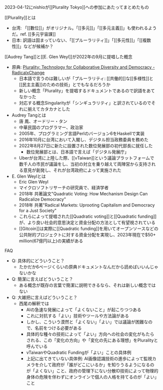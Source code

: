 
2023-04-12にnishioが[[Plurality Tokyo]]への参加にあたってまとめたもの

[[Plurality]]とは
- 台湾: 「[[數位]]」がオリジナル。「[[多元]]」「[[多元主義]]」も使われるようだ。ref. [[多元宇宙課]]
- 日本: 訳語は固まっていない、「[[プルーラリティ]]」「[[多元性]]」「[[複数性]]」などが候補か？

[[Audrey Tang]]と[[E. Glen Weyl]]が2022年の9月に提唱した概念
- 原典: [Plurality: Technology for Collaborative Diversity and Democracy - RadicalxChange](https://www.radicalxchange.org/media/blog/plurality-technology-for-collaborative-diversity-and-democracy/#english)
    - 日本語で言うのは難しいが「プルーラリティ: [[共働的]]な[[多様性]]と[[民主主義]]のための技術」とでもなるだろうか
    - 新しい概念「Plurality」を提唱するドキュメントであるので訳語をあてなかった
    - 対応する概念Singularityが「シンギュラリティ」と訳されているのでそれに揃えてカタカナとした
- Audrey Tangとは
    - 唐 鳳、オードリー・タン
    - 中華民国のプログラマー、政治家
    - 2005年、プログラミング言語Perlのバージョン6をHaskellで実装
    - 2016年10月に台湾において入閣し、デジタル担当政務委員を務めた
    - 2022年8月27日に新たに設置された数位発展部の初代部長に就任した
        - 数位発展部とは、日本語で言えば「デジタル発展庁」
    - Uberが台湾に上陸した際、[[vTaiwan]]という議論プラットフォームで数千人の市民が議論をし、当初の対立を乗り越えて両陣営から支持される意見が創発し、それが台湾政府によって実施された
- E. Glen Weylとは
    - Eric Glen Weyl
    - マイクロソフトリサーチの研究員で、経済学者
    - 2018年 共著論文"Quadratic Voting: How Mechanism Design Can Radicalize Democracy"
    - 2018年 共著"Radical Markets: Uprooting Capitalism and Democracy for a Just Society"
    - これらによって提唱された[[Quadratic voting]]と[[Quadratic funding]]が、より良い社会的意思決定と資金分配の方法として有望視されている
    - [[Gitcoin]]は実際に[[Quadratic funding]]を用いてオープンソースなどの公共財的プロジェクトに対する資金分配を実現し、2023年現在で$50+ million(67億円以上)の実績がある

FAQ
- Q: 具体的にどういうこと？
    - たかだか6ページくらいの原典ドキュメントなんだから読めばいいんじゃないかな
- Q: 簡潔に言えばどういうこと？
    - ある概念が既存の言葉で簡潔に説明できるなら、それは新しい概念ではない
- Q: 大雑把に言えばどういうこと？
    - 西尾の解釈では
        - AIの急速な発展によって「よくないこと」が起こりつつある
        - これに対抗する「よい」技術やツールや方法論がある
        - しかし、こういう漠然と「よくない」「よい」では議論が困難なので、名前をつける必要がある
        - 具体的な種々の技術によって「よい」方向への社会の変化がもたらされる、この「変化の方向」や「変化の先にある理想」をPluralityと呼んでいる
        - vTaiwanやQuadratic Fundingが「よい」ことの具体例
        - 上記に出てきていない具体例: AI画像認識技術の進歩によって監視カメラを介して政府が「誰がどこにいるか」を知りうるようになるのが「よくない」こと、政府の管理下にない分散ID技術によって物理的身体の危険を伴わずにオンラインで個人の人格を持てるのが「よい」こと

